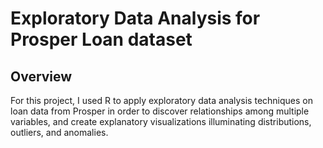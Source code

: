 # Exploratory Data Analysis for Prosper Loan dataset

## Overview
For this project, I used R to apply exploratory data analysis techniques on loan data from Prosper in order to discover relationships among multiple variables, and create explanatory visualizations illuminating distributions, outliers, and anomalies.
